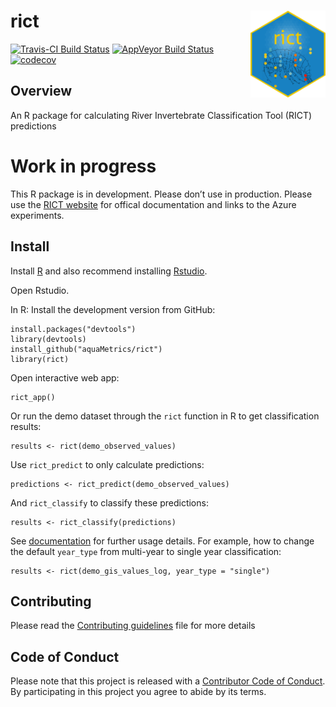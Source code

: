 
<!-- README.md is generated from README.Rmd. Please edit that file -->

# rict <img src='inst/extdat/images/rict-logo.png' align="right" height="139" />

[![Travis-CI Build
Status](https://travis-ci.org/aquaMetrics/rict.svg?branch=master)](https://travis-ci.org/aquaMetrics/rict)
[![AppVeyor Build
Status](https://ci.appveyor.com/api/projects/status/github/aquaMetrics/rict?branch=master&svg=true)](https://ci.appveyor.com/project/ecodata1/rict/branch/master)
[![codecov](https://codecov.io/gh/aquaMetrics/rict/branch/master/graph/badge.svg)](https://codecov.io/gh/aquaMetrics/rict?branch=master)

## Overview

An R package for calculating River Invertebrate Classification Tool
(RICT) predictions

# Work in progress

This R package is in development. Please don’t use in production. Please
use the [RICT
website](https://www.fba.org.uk/FBA/Discover-and-Learn/Projects/RIVPACS-RICT/Public/Discover-and-Learn/Projects/RIVPACS-RICT-Landing-Page.aspx?hkey=72b27a8b-d566-4bab-b863-ca39545226ae)
for offical documentation and links to the Azure experiments.

## Install

Install [R](rstats.org/install) and also recommend installing
[Rstudio](rstudio.com/install).

Open Rstudio.

In R: Install the development version from GitHub:

    install.packages("devtools")
    library(devtools)
    install_github("aquaMetrics/rict")
    library(rict)

Open interactive web app:

    rict_app()

Or run the demo dataset through the `rict` function in R to get
classification results:

    results <- rict(demo_observed_values)

Use `rict_predict` to only calculate predictions:

    predictions <- rict_predict(demo_observed_values)

And `rict_classify` to classify these predictions:

    results <- rict_classify(predictions)

See [documentation](https://aquametrics.github.io/rict/) for further
usage details. For example, how to change the default `year_type` from
multi-year to single year classification:

    results <- rict(demo_gis_values_log, year_type = "single")

## Contributing

Please read the [Contributing guidelines](CONTRIBUTING.md) file for more
details

## Code of Conduct

Please note that this project is released with a [Contributor Code of
Conduct](CONDUCT.md). By participating in this project you agree to
abide by its terms.
